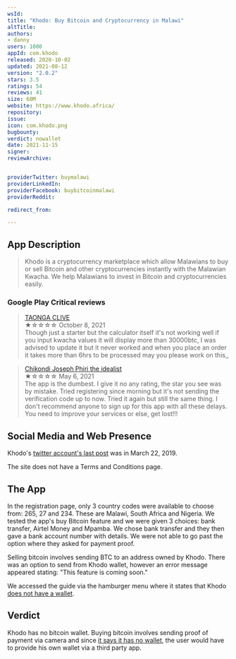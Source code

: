 ```yaml
---
wsId:
title: "Khodo: Buy Bitcoin and Cryptocurrency in Malawi"
altTitle:
authors:
- danny
users: 1000
appId: com.khodo
released: 2020-10-02
updated: 2021-08-12
version: "2.0.2"
stars: 3.5
ratings: 54
reviews: 41
size: 60M
website: https://www.khodo.africa/
repository:
issue:
icon: com.khodo.png
bugbounty:
verdict: nowallet
date: 2021-11-15
signer:
reviewArchive:


providerTwitter: buymalawi
providerLinkedIn:
providerFacebook: buybitcoinmalawi
providerReddit:

redirect_from:

---
```



## App Description

> Khodo is a cryptocurrency marketplace which allow Malawians to buy or sell Bitcoin and other cryptocurrencies instantly with the Malawian Kwacha. We help Malawians to invest in Bitcoin and cryptocurrencies easily.

### Google Play Critical reviews

> [TAONGA CLIVE](https://play.google.com/store/apps/details?id=com.khodo&reviewId=gp%3AAOqpTOFN1h64FtFEMsJhBIdOELLN2esigZMXrPN6X3D6ehmuJC9xk9wV55tH4o84NcIqbcLtmG3c8Fr8gpw9Y_s)<br>
  ★☆☆☆☆ October 8, 2021 <br>
       Though just a starter but the calculator itself it's not working well if you input kwacha values it will display more than 30000btc, I was advised to update it but it never worked and when you place an order it takes more than 6hrs to be processed may you please work on this,,

> [Chikondi Joseph Phiri the idealist](https://play.google.com/store/apps/details?id=com.khodo&reviewId=gp%3AAOqpTOHvKzCQKzqvSuY7KlT9t1T00RKG5VW8h5Kzy0LXX3ENcwp0cRK7RnIDfSXtrZJQNMuH71xb3IPqFhfGc3Y)<br>
  ★☆☆☆☆ May 6, 2021 <br>
       The app is the dumbest. I give it no any rating, the star you see was by mistake. Tried registering since morning but it's not sending the verification code up to now. Tried it again but still the same thing. I don't recommend anyone to sign up for this app with all these delays. You need to improve your services or else, get lost!!!

## Social Media and Web Presence

Khodo's [twitter account's last post](https://twitter.com/BuyMalawi/status/1109097963555561473) was in March 22, 2019.

The site does not have a Terms and Conditions page.

## The App

In the registration page, only 3 country codes were available to choose from: 265, 27 and 234. These are Malawi, South Africa and Nigeria. We tested the app's buy Bitcoin feature and we were given 3 choices: bank transfer, Airtel Money and Mpamba. We chose bank transfer and they then gave a bank account number with details. We were not able to go past the option where they asked for payment proof.

Selling bitcoin involves sending BTC to an address owned by Khodo. There was an option to send from Khodo wallet, however an error message appeared stating: "This feature is coming soon."

We accessed the guide via the hamburger menu where it states that Khodo [does not have a wallet](https://twitter.com/BitcoinWalletz/status/1456555842543636485/photo/1).

## Verdict

Khodo has no bitcoin wallet. Buying bitcoin involves sending proof of payment via camera and since [it says it has no wallet](https://twitter.com/BitcoinWalletz/status/1456555842543636485/photo/1), the user would have to provide his own wallet via a third party app.
